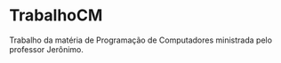 # TrabalhoCM
Trabalho da matéria de Programação de Computadores ministrada pelo professor Jerônimo.
